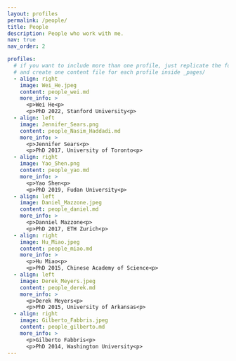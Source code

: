 ```yaml
---
layout: profiles
permalink: /people/
title: People
description: People who work with me.
nav: true
nav_order: 2

profiles:
  # if you want to include more than one profile, just replicate the following block
  # and create one content file for each profile inside _pages/
  - align: right
    image: Wei_He.jpeg
    content: people_wei.md
    more_info: >
      <p>Wei He<p>
      <p>PhD 2022, Stanford University<p>
  - align: left
    image: Jennifer_Sears.png
    content: people_Nasim_Haddadi.md
    more_info: >
      <p>Jennifer Sears<p>
      <p>PhD 2017, University of Toronto<p>
  - align: right
    image: Yao_Shen.png
    content: people_yao.md
    more_info: >
      <p>Yao Shen<p>
      <p>PhD 2019, Fudan University<p>
  - align: left
    image: Daniel_Mazzone.jpeg
    content: people_daniel.md
    more_info: >
      <p>Danniel Mazzone<p>
      <p>PhD 2017, ETH Zurich<p>
  - align: right
    image: Hu_Miao.jpeg
    content: people_miao.md
    more_info: >
      <p>Hu Miao<p>
      <p>PhD 2015, Chinese Academy of Science<p>
  - align: left
    image: Derek_Meyers.jpeg
    content: people_derek.md
    more_info: >
      <p>Derek Meyers<p>
      <p>PhD 2015, University of Arkansas<p>
  - align: right
    image: Gilberto_Fabbris.jpeg
    content: people_gilberto.md
    more_info: >
      <p>Gilberto Fabbris<p>
      <p>PhD 2014, Washington University<p>
---
```

